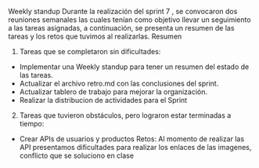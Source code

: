 Weekly standup 
Durante la realización del sprint 7 , se convocaron dos reuniones semanales las cuales tenían como objetivo llevar un seguimiento a las tareas asignadas,  a continuación, se presenta un resumen de las tareas y los retos que tuvimos al realizarlas.
Resumen
1.	Tareas que se completaron sin dificultades:

-	Implementar una Weekly standup para tener un resumen del estado de las tareas.
-	Actualizar el archivo retro.md con las conclusiones del  sprint.
-	Actualizar tablero de trabajo para mejorar la organización.
-	Realizar la distribucion de actividades para el Sprint  

2.	Tareas que tuvieron obstáculos, pero lograron estar terminadas a tiempo: 

-	Crear APIs de usuarios y productos
Retos: Al momento de realizar las API presentamos dificultades para realizar los enlaces de las imagenes, conflicto que se soluciono en clase 

